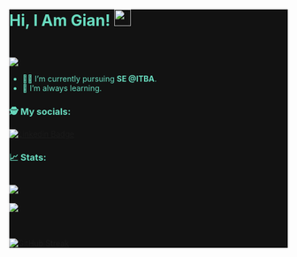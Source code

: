 

<div style="background-color:#121212">
<div style="color:#69DBBF">

# Hi, I Am Gian! <img src="https://raw.githubusercontent.com/debdutgoswami/debdutgoswami/master/assets/gifs/Hi.gif" width="30px">

<br>

![](https://komarev.com/ghpvc/?username=glpecile&color=blue)<br>

- 👨‍🏭 I’m currently pursuing **SE @ITBA**. <br>
- 🏫 I’m always learning. <br>

### 🕵 My socials:<br>


[![Linkedin Badge](https://img.shields.io/badge/-glpecile-blue?style=flat-square&logo=Linkedin&logoColor=white&link=https://www.linkedin.com/in/glpecile/)](https://www.linkedin.com/in/glpecile/)

### 📈 Stats:


<br>
<a href="https://github.com/glpecile">
<img align="center" src="https://github-readme-stats.vercel.app/api?username=glpecile&show_icons=true&include_all_commits=true&theme=algolia&count_private=true">
</a>
<br><br>
<a href="https://github.com/remcohalman/github-readme-stats">
<img align="center" src="https://github-readme-stats.anuraghazra1.vercel.app/api/top-langs/?username=glpecile&layout=compact&theme=algolia" />
</a>
<br>
<br><br>

[![GitHub Streak](https://github-readme-streak-stats.herokuapp.com/?user=glpecile&theme=algolia)](https://git.io/streak-stats)

</div>
</div>

